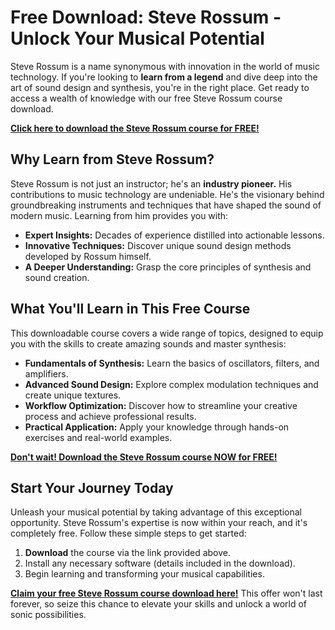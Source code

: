 # Free Download: Steve Rossum - Unlock Your Musical Potential

Steve Rossum is a name synonymous with innovation in the world of music technology. If you're looking to **learn from a legend** and dive deep into the art of sound design and synthesis, you're in the right place. Get ready to access a wealth of knowledge with our free Steve Rossum course download.

[**Click here to download the Steve Rossum course for FREE!**](https://udemywork.com/steve-rossum)

## Why Learn from Steve Rossum?

Steve Rossum is not just an instructor; he's an **industry pioneer.** His contributions to music technology are undeniable. He's the visionary behind groundbreaking instruments and techniques that have shaped the sound of modern music. Learning from him provides you with:

*   **Expert Insights:** Decades of experience distilled into actionable lessons.
*   **Innovative Techniques:** Discover unique sound design methods developed by Rossum himself.
*   **A Deeper Understanding:** Grasp the core principles of synthesis and sound creation.

## What You'll Learn in This Free Course

This downloadable course covers a wide range of topics, designed to equip you with the skills to create amazing sounds and master synthesis:

*   **Fundamentals of Synthesis:** Learn the basics of oscillators, filters, and amplifiers.
*   **Advanced Sound Design:** Explore complex modulation techniques and create unique textures.
*   **Workflow Optimization:** Discover how to streamline your creative process and achieve professional results.
*   **Practical Application:** Apply your knowledge through hands-on exercises and real-world examples.

[**Don't wait! Download the Steve Rossum course NOW for FREE!**](https://udemywork.com/steve-rossum)

## Start Your Journey Today

Unleash your musical potential by taking advantage of this exceptional opportunity. Steve Rossum's expertise is now within your reach, and it's completely free. Follow these simple steps to get started:

1.  **Download** the course via the link provided above.
2.  Install any necessary software (details included in the download).
3.  Begin learning and transforming your musical capabilities.

[**Claim your free Steve Rossum course download here!**](https://udemywork.com/steve-rossum) This offer won't last forever, so seize this chance to elevate your skills and unlock a world of sonic possibilities.
